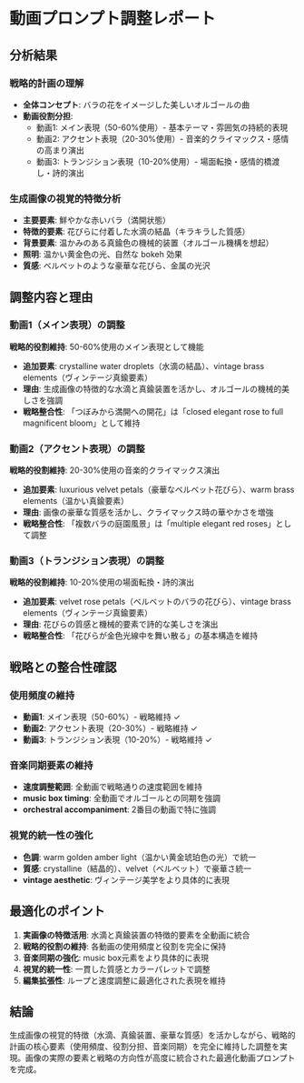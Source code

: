 # 動画プロンプト調整レポート

## 分析結果

### 戦略的計画の理解
- **全体コンセプト**: バラの花をイメージした美しいオルゴールの曲
- **動画役割分担**: 
  - 動画1: メイン表現（50-60%使用）- 基本テーマ・雰囲気の持続的表現
  - 動画2: アクセント表現（20-30%使用）- 音楽的クライマックス・感情の高まり演出
  - 動画3: トランジション表現（10-20%使用）- 場面転換・感情的橋渡し・詩的演出

### 生成画像の視覚的特徴分析
- **主要要素**: 鮮やかな赤いバラ（満開状態）
- **特徴的要素**: 花びらに付着した水滴の結晶（キラキラした質感）
- **背景要素**: 温かみのある真鍮色の機械的装置（オルゴール機構を想起）
- **照明**: 温かい黄金色の光、自然な bokeh 効果
- **質感**: ベルベットのような豪華な花びら、金属の光沢

## 調整内容と理由

### 動画1（メイン表現）の調整
**戦略的役割維持**: 50-60%使用のメイン表現として機能
- **追加要素**: crystalline water droplets（水滴の結晶）、vintage brass elements（ヴィンテージ真鍮要素）
- **理由**: 生成画像の特徴的な水滴と真鍮装置を活かし、オルゴールの機械的美しさを強調
- **戦略整合性**: 「つぼみから満開への開花」は「closed elegant rose to full magnificent bloom」として維持

### 動画2（アクセント表現）の調整  
**戦略的役割維持**: 20-30%使用の音楽的クライマックス演出
- **追加要素**: luxurious velvet petals（豪華なベルベット花びら）、warm brass elements（温かい真鍮要素）
- **理由**: 画像の豪華な質感を活かし、クライマックス時の華やかさを増強
- **戦略整合性**: 「複数バラの庭園風景」は「multiple elegant red roses」として調整

### 動画3（トランジション表現）の調整
**戦略的役割維持**: 10-20%使用の場面転換・詩的演出
- **追加要素**: velvet rose petals（ベルベットのバラの花びら）、vintage brass elements（ヴィンテージ真鍮要素）
- **理由**: 花びらの質感と機械的要素で詩的な美しさを演出
- **戦略整合性**: 「花びらが金色光線中を舞い散る」の基本構造を維持

## 戦略との整合性確認

### 使用頻度の維持
- **動画1**: メイン表現（50-60%）- 戦略維持 ✓
- **動画2**: アクセント表現（20-30%）- 戦略維持 ✓  
- **動画3**: トランジション表現（10-20%）- 戦略維持 ✓

### 音楽同期要素の維持
- **速度調整範囲**: 全動画で戦略通りの速度範囲を維持
- **music box timing**: 全動画でオルゴールとの同期を強調
- **orchestral accompaniment**: 2番目の動画で特に強調

### 視覚的統一性の強化
- **色調**: warm golden amber light（温かい黄金琥珀色の光）で統一
- **質感**: crystalline（結晶的）、velvet（ベルベット）で豪華さ統一
- **vintage aesthetic**: ヴィンテージ美学をより具体的に表現

## 最適化のポイント

1. **実画像の特徴活用**: 水滴と真鍮装置の特徴的要素を全動画に統合
2. **戦略的役割の維持**: 各動画の使用頻度と役割を完全に保持
3. **音楽同期の強化**: music box元素をより具体的に表現
4. **視覚的統一性**: 一貫した質感とカラーパレットで調整
5. **編集拡張性**: ループと速度調整に最適化された表現を維持

## 結論

生成画像の視覚的特徴（水滴、真鍮装置、豪華な質感）を活かしながら、戦略的計画の核心要素（使用頻度、役割分担、音楽同期）を完全に維持した調整を実現。画像の実際の要素と戦略の方向性が高度に統合された最適化動画プロンプトを完成。